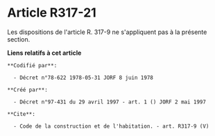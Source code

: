 # Article R317-21

Les dispositions de l'article R. 317-9 ne s'appliquent pas à la présente section.

**Liens relatifs à cet article**

	**Codifié par**:

	  - Décret n°78-622 1978-05-31 JORF 8 juin 1978

	**Créé par**:

	  - Décret n°97-431 du 29 avril 1997 - art. 1 () JORF 2 mai 1997

	**Cite**:

	  - Code de la construction et de l'habitation. - art. R317-9 (V)
